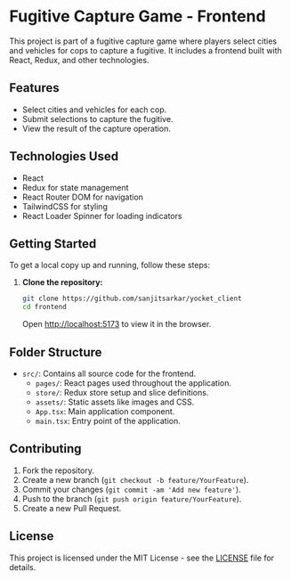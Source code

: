 # Fugitive Capture Game - Frontend

This project is part of a fugitive capture game where players select cities and vehicles for cops to capture a fugitive. It includes a frontend built with React, Redux, and other technologies.

## Features

- Select cities and vehicles for each cop.
- Submit selections to capture the fugitive.
- View the result of the capture operation.

## Technologies Used

- React
- Redux for state management
- React Router DOM for navigation
- TailwindCSS for styling
- React Loader Spinner for loading indicators

## Getting Started

To get a local copy up and running, follow these steps:

1. **Clone the repository:**

   ```bash
   git clone https://github.com/sanjitsarkar/yocket_client
   cd frontend
   ```

   Open [http://localhost:5173](http://localhost:5173) to view it in the browser.

## Folder Structure

- `src/`: Contains all source code for the frontend.
  - `pages/`: React pages used throughout the application.
  - `store/`: Redux store setup and slice definitions.
  - `assets/`: Static assets like images and CSS.
  - `App.tsx`: Main application component.
  - `main.tsx`: Entry point of the application.

## Contributing

1. Fork the repository.
2. Create a new branch (`git checkout -b feature/YourFeature`).
3. Commit your changes (`git commit -am 'Add new feature'`).
4. Push to the branch (`git push origin feature/YourFeature`).
5. Create a new Pull Request.

## License

This project is licensed under the MIT License - see the [LICENSE](./LICENSE) file for details.
